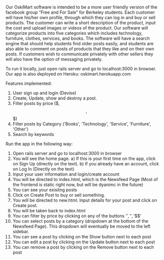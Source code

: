 Our OskiMart software is intended to be a more user friendly version of the facebook group “Free and For Sale” for Berkeley students. Each customer will have his/her own profile, through which they can log in and buy or sell products. The customer can write a short description of the product, input the cost and upload images or videos of the product. Our software will categorize products into five categories which includes technology, furniture, clothes, services, and books. The software will have a search engine that should help students find older posts easily, and students are also able to comment on posts of products that they like and on their own posts. If customers wish to communicate privately with other sellers they will also have the option of messaging privately.

To run it locally, just open rails server and go to localhost:3000 in browser.
Our app is also deployed on Heroku: oskimart.herokuapp.com

Features implemented:
1. User sign up and login (Devise)
2. Create, Update, show and destroy a post.
3. Filter posts by price ($, $$, $$$)
4. Filter posts by Category ('Books', 'Technology', 'Service', 'Furniture', 'Other')
5. Search by keywords

Run the app in the following way:

1. Open rails server and go to localhost:3000 in browser
2. You will see the home page. 
	a) If this is your first time on the app, click on Sign Up (directly on the text). 
	b) If you already have an account, click on Log In (Directly on the text)
3. Input your user information and login/create account
4. You will be directed to index.html, which is the Newsfeed Page (Most of the frontend is static right now, but will be dyanimc in the future)
5. You can see your exisitng posts
6. Click on Create Post to buy or sell something.
7. You will be directed to new.html. Input details for your post and click on Create post.
8. You will be taken back to index.html
9. You can filter by price by clicking on any of the buttons '$', '$$', '$$$'
10. You can select posts by a category (dropdown at the bottom of the Newsfeed Page). This dropdown will eventually be moved to the left sidebar.
11. You can see a post by clicking on the Show button next to each post
12. You can edit a post by clicking on the Update button next to each post
13. You can remove a post by clicking on the Remove button next to each post
